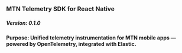 ### MTN Telemetry SDK for React Native

##### Version: 0.1.0
#### Purpose: Unified telemetry instrumentation for MTN mobile apps — powered by OpenTelemetry, integrated with Elastic.




